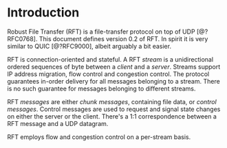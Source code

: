 # Introduction

Robust File Transfer (RFT) is a file-transfer protocol on top of UDP [@?RFC0768]. This document defines version 0.2 of RFT. In spirit it is very similar to QUIC [@?RFC9000], albeit arguably a bit easier.

RFT is connection-oriented and stateful. A RFT _stream_ is a unidirectional ordered sequences of byte between a _client_ and a _server_. Streams support IP address migration, flow control and congestion control. The protocol guarantees in-order delivery for all messages belonging to a stream. There is no such guarantee for messages belonging to different streams.

RFT _messages_ are either _chunk messages_, containing file data, or _control messages_. Control messages are used to request and signal state changes on either the server or the client. There's a 1:1 correspondence between a RFT message and a UDP datagram.

RFT employs flow and congestion control on a per-stream basis.